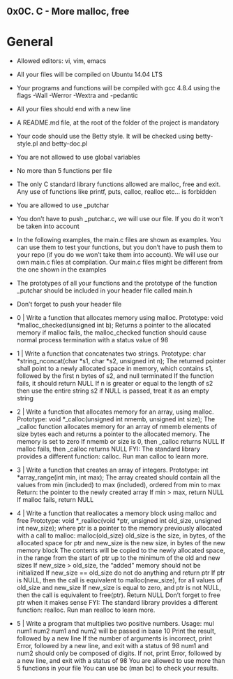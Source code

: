 ## **0x0C. C - More malloc, free**

# General

- Allowed editors: vi, vim, emacs
- All your files will be compiled on Ubuntu 14.04 LTS
- Your programs and functions will be compiled with gcc 4.8.4 using the flags -Wall -Werror -Wextra and -pedantic
- All your files should end with a new line
- A README.md file, at the root of the folder of the project is mandatory
- Your code should use the Betty style. It will be checked using betty-style.pl and betty-doc.pl
- You are not allowed to use global variables
- No more than 5 functions per file
- The only C standard library functions allowed are malloc, free and exit. Any use of functions like printf, puts, calloc, realloc etc… is forbidden
- You are allowed to use \_putchar
- You don’t have to push \_putchar.c, we will use our file. If you do it won’t be taken into account
- In the following examples, the main.c files are shown as examples. You can use them to test your functions, but you don’t have to push them to your repo (if you do we won’t take them into account). We will use our own main.c files at compilation. Our main.c files might be different from the one shown in the examples
- The prototypes of all your functions and the prototype of the function \_putchar should be included in your header file called main.h
- Don’t forget to push your header file

- 0 | Write a function that allocates memory using malloc.
  Prototype: void \*malloc_checked(unsigned int b);
  Returns a pointer to the allocated memory
  if malloc fails, the malloc_checked function should cause normal process termination with a status value of 98

- 1 | Write a function that concatenates two strings.
  Prototype: char *string_nconcat(char *s1, char \*s2, unsigned int n);
  The returned pointer shall point to a newly allocated space in memory, which contains s1, followed by the first n bytes of s2, and null terminated
  If the function fails, it should return NULL
  If n is greater or equal to the length of s2 then use the entire string s2
  if NULL is passed, treat it as an empty string

- 2 | Write a function that allocates memory for an array, using malloc.
  Prototype: void \*\_calloc(unsigned int nmemb, unsigned int size);
  The \_calloc function allocates memory for an array of nmemb elements of size bytes each and returns a pointer to the allocated memory.
  The memory is set to zero
  If nmemb or size is 0, then \_calloc returns NULL
  If malloc fails, then \_calloc returns NULL
  FYI: The standard library provides a different function: calloc. Run man calloc to learn more.

- 3 | Write a function that creates an array of integers.
  Prototype: int \*array_range(int min, int max);
  The array created should contain all the values from min (included) to max (included), ordered from min to max
  Return: the pointer to the newly created array
  If min > max, return NULL
  If malloc fails, return NULL

- 4 | Write a function that reallocates a memory block using malloc and free
  Prototype: void *\_realloc(void *ptr, unsigned int old_size, unsigned int new_size);
  where ptr is a pointer to the memory previously allocated with a call to malloc: malloc(old_size)
  old_size is the size, in bytes, of the allocated space for ptr
  and new_size is the new size, in bytes of the new memory block
  The contents will be copied to the newly allocated space, in the range from the start of ptr up to the minimum of the old and new sizes
  If new_size > old_size, the “added” memory should not be initialized
  If new_size == old_size do not do anything and return ptr
  If ptr is NULL, then the call is equivalent to malloc(new_size), for all values of old_size and new_size
  If new_size is equal to zero, and ptr is not NULL, then the call is equivalent to free(ptr). Return NULL
  Don’t forget to free ptr when it makes sense
  FYI: The standard library provides a different function: realloc. Run man realloc to learn more.

- 5 | Write a program that multiplies two positive numbers.
  Usage: mul num1 num2
  num1 and num2 will be passed in base 10
  Print the result, followed by a new line
  If the number of arguments is incorrect, print Error, followed by a new line, and exit with a status of 98
  num1 and num2 should only be composed of digits. If not, print Error, followed by a new line, and exit with a status of 98
  You are allowed to use more than 5 functions in your file
  You can use bc (man bc) to check your results.
